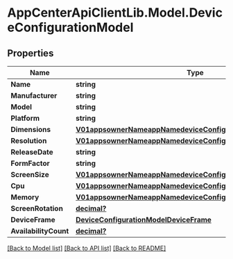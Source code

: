 # AppCenterApiClientLib.Model.DeviceConfigurationModel
## Properties

Name | Type | Description | Notes
------------ | ------------- | ------------- | -------------
**Name** | **string** |  | [optional] 
**Manufacturer** | **string** |  | [optional] 
**Model** | **string** |  | [optional] 
**Platform** | **string** |  | [optional] 
**Dimensions** | [**V01appsownerNameappNamedeviceConfigurationsModelDimensions**](V01appsownerNameappNamedeviceConfigurationsModelDimensions.md) |  | [optional] 
**Resolution** | [**V01appsownerNameappNamedeviceConfigurationsModelResolution**](V01appsownerNameappNamedeviceConfigurationsModelResolution.md) |  | [optional] 
**ReleaseDate** | **string** |  | [optional] 
**FormFactor** | **string** |  | [optional] 
**ScreenSize** | [**V01appsownerNameappNamedeviceConfigurationsModelScreenSize**](V01appsownerNameappNamedeviceConfigurationsModelScreenSize.md) |  | [optional] 
**Cpu** | [**V01appsownerNameappNamedeviceConfigurationsModelCpu**](V01appsownerNameappNamedeviceConfigurationsModelCpu.md) |  | [optional] 
**Memory** | [**V01appsownerNameappNamedeviceConfigurationsModelMemory**](V01appsownerNameappNamedeviceConfigurationsModelMemory.md) |  | [optional] 
**ScreenRotation** | [**decimal?**](BigDecimal.md) |  | [optional] 
**DeviceFrame** | [**DeviceConfigurationModelDeviceFrame**](DeviceConfigurationModelDeviceFrame.md) |  | [optional] 
**AvailabilityCount** | [**decimal?**](BigDecimal.md) |  | [optional] 

[[Back to Model list]](../README.md#documentation-for-models) [[Back to API list]](../README.md#documentation-for-api-endpoints) [[Back to README]](../README.md)

